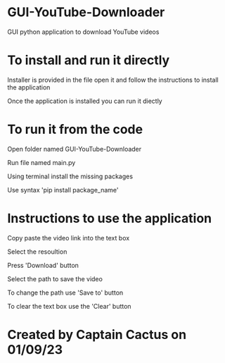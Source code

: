 # GUI-YouTube-Downloader
GUI python application to download YouTube videos

# To install and run it directly
Installer is provided in the file open it and follow the instructions to install the application

Once the application is installed you can run it diectly

# To run it from the code
Open folder named GUI-YouTube-Downloader

Run file named main.py

Using terminal install the missing packages 

Use syntax 'pip install package_name'

# Instructions to use the application
Copy paste the video link into the text box

Select the resoultion

Press 'Download' button

Select the path to save the video

To change the path use 'Save to' button

To clear the text box use the 'Clear' button

# Created by Captain Cactus on 01/09/23 
